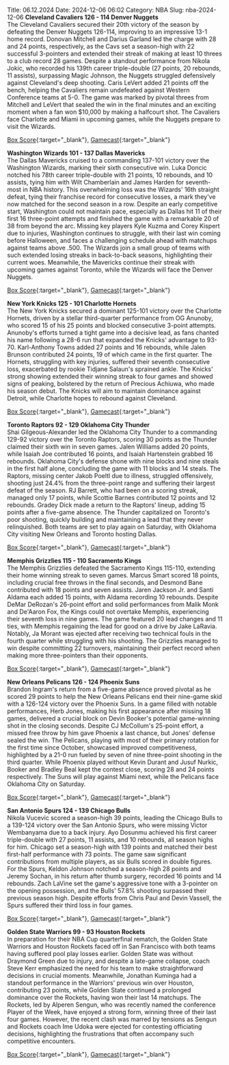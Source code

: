 Title: 06.12.2024
Date: 2024-12-06 06:02
Category: NBA 
Slug: nba-2024-12-06 
**Cleveland Cavaliers 126 - 114 Denver Nuggets**  
The Cleveland Cavaliers secured their 20th victory of the season by defeating the Denver Nuggets 126-114, improving to an impressive 13-1 home record. Donovan Mitchell and Darius Garland led the charge with 28 and 24 points, respectively, as the Cavs set a season-high with 22 successful 3-pointers and extended their streak of making at least 10 threes to a club record 28 games. Despite a standout performance from Nikola Jokic, who recorded his 139th career triple-double (27 points, 20 rebounds, 11 assists), surpassing Magic Johnson, the Nuggets struggled defensively against Cleveland's deep shooting. Caris LeVert added 21 points off the bench, helping the Cavaliers remain undefeated against Western Conference teams at 5-0. The game was marked by pivotal threes from Mitchell and LeVert that sealed the win in the final minutes and an exciting moment when a fan won $10,000 by making a halfcourt shot. The Cavaliers face Charlotte and Miami in upcoming games, while the Nuggets prepare to visit the Wizards. 

[Box Score](/game/den-vs-cle-0022400325/box-score){:target="_blank"}, [Gamecast](/game/den-vs-cle-0022400325){:target="_blank"}<br>

**Washington Wizards 101 - 137 Dallas Mavericks**  
The Dallas Mavericks cruised to a commanding 137-101 victory over the Washington Wizards, marking their sixth consecutive win. Luka Doncic notched his 78th career triple-double with 21 points, 10 rebounds, and 10 assists, tying him with Wilt Chamberlain and James Harden for seventh-most in NBA history. This overwhelming loss was the Wizards' 16th straight defeat, tying their franchise record for consecutive losses, a mark they've now matched for the second season in a row. Despite an early competitive start, Washington could not maintain pace, especially as Dallas hit 11 of their first 16 three-point attempts and finished the game with a remarkable 20 of 38 from beyond the arc. Missing key players Kyle Kuzma and Corey Kispert due to injuries, Washington continues to struggle, with their last win coming before Halloween, and faces a challenging schedule ahead with matchups against teams above .500. The Wizards join a small group of teams with such extended losing streaks in back-to-back seasons, highlighting their current woes. Meanwhile, the Mavericks continue their streak with upcoming games against Toronto, while the Wizards will face the Denver Nuggets. 

[Box Score](/game/dal-vs-was-0022400326/box-score){:target="_blank"}, [Gamecast](/game/dal-vs-was-0022400326){:target="_blank"}<br>

**New York Knicks 125 - 101 Charlotte Hornets**  
The New York Knicks secured a dominant 125-101 victory over the Charlotte Hornets, driven by a stellar third-quarter performance from OG Anunoby, who scored 15 of his 25 points and blocked consecutive 3-point attempts. Anunoby's efforts turned a tight game into a decisive lead, as fans chanted his name following a 28-6 run that expanded the Knicks' advantage to 93-70. Karl-Anthony Towns added 27 points and 16 rebounds, while Jalen Brunson contributed 24 points, 19 of which came in the first quarter. The Hornets, struggling with key injuries, suffered their seventh consecutive loss, exacerbated by rookie Tidjane Salaun's sprained ankle. The Knicks' strong showing extended their winning streak to four games and showed signs of peaking, bolstered by the return of Precious Achiuwa, who made his season debut. The Knicks will aim to maintain dominance against Detroit, while Charlotte hopes to rebound against Cleveland. 

[Box Score](/game/cha-vs-nyk-0022400327/box-score){:target="_blank"}, [Gamecast](/game/cha-vs-nyk-0022400327){:target="_blank"}<br>

**Toronto Raptors 92 - 129 Oklahoma City Thunder**  
Shai Gilgeous-Alexander led the Oklahoma City Thunder to a commanding 129-92 victory over the Toronto Raptors, scoring 30 points as the Thunder claimed their sixth win in seven games. Jalen Williams added 20 points, while Isaiah Joe contributed 16 points, and Isaiah Hartenstein grabbed 16 rebounds. Oklahoma City's defense shone with nine blocks and nine steals in the first half alone, concluding the game with 11 blocks and 14 steals. The Raptors, missing center Jakob Poeltl due to illness, struggled offensively, shooting just 24.4% from the three-point range and suffering their largest defeat of the season. RJ Barrett, who had been on a scoring streak, managed only 17 points, while Scottie Barnes contributed 12 points and 12 rebounds. Gradey Dick made a return to the Raptors' lineup, adding 15 points after a five-game absence. The Thunder capitalized on Toronto's poor shooting, quickly building and maintaining a lead that they never relinquished. Both teams are set to play again on Saturday, with Oklahoma City visiting New Orleans and Toronto hosting Dallas. 

[Box Score](/game/okc-vs-tor-0022400328/box-score){:target="_blank"}, [Gamecast](/game/okc-vs-tor-0022400328){:target="_blank"}<br>

**Memphis Grizzlies 115 - 110 Sacramento Kings**  
The Memphis Grizzlies defeated the Sacramento Kings 115-110, extending their home winning streak to seven games. Marcus Smart scored 18 points, including crucial free throws in the final seconds, and Desmond Bane contributed with 18 points and seven assists. Jaren Jackson Jr. and Santi Aldama each added 15 points, with Aldama recording 10 rebounds. Despite DeMar DeRozan's 26-point effort and solid performances from Malik Monk and De'Aaron Fox, the Kings could not overtake Memphis, experiencing their seventh loss in nine games. The game featured 20 lead changes and 11 ties, with Memphis regaining the lead for good on a drive by Jake LaRavia. Notably, Ja Morant was ejected after receiving two technical fouls in the fourth quarter while struggling with his shooting. The Grizzlies managed to win despite committing 22 turnovers, maintaining their perfect record when making more three-pointers than their opponents. 

[Box Score](/game/sac-vs-mem-0022400329/box-score){:target="_blank"}, [Gamecast](/game/sac-vs-mem-0022400329){:target="_blank"}<br>

**New Orleans Pelicans 126 - 124 Phoenix Suns**  
Brandon Ingram's return from a five-game absence proved pivotal as he scored 29 points to help the New Orleans Pelicans end their nine-game skid with a 126-124 victory over the Phoenix Suns. In a game filled with notable performances, Herb Jones, making his first appearance after missing 18 games, delivered a crucial block on Devin Booker's potential game-winning shot in the closing seconds. Despite CJ McCollum's 25-point effort, a missed free throw by him gave Phoenix a last chance, but Jones' defense sealed the win. The Pelicans, playing with most of their primary rotation for the first time since October, showcased improved competitiveness, highlighted by a 21-0 run fueled by seven of nine three-point shooting in the third quarter. While Phoenix played without Kevin Durant and Jusuf Nurkic, Booker and Bradley Beal kept the contest close, scoring 28 and 24 points respectively. The Suns will play against Miami next, while the Pelicans face Oklahoma City on Saturday. 

[Box Score](/game/phx-vs-nop-0022400330/box-score){:target="_blank"}, [Gamecast](/game/phx-vs-nop-0022400330){:target="_blank"}<br>

**San Antonio Spurs 124 - 139 Chicago Bulls**  
Nikola Vucevic scored a season-high 39 points, leading the Chicago Bulls to a 139-124 victory over the San Antonio Spurs, who were missing Victor Wembanyama due to a back injury. Ayo Dosunmu achieved his first career triple-double with 27 points, 11 assists, and 10 rebounds, all season highs for him. Chicago set a season-high with 139 points and matched their best first-half performance with 73 points. The game saw significant contributions from multiple players, as six Bulls scored in double figures. For the Spurs, Keldon Johnson notched a season-high 28 points and Jeremy Sochan, in his return after thumb surgery, recorded 16 points and 14 rebounds. Zach LaVine set the game's aggressive tone with a 3-pointer on the opening possession, and the Bulls' 57.8% shooting surpassed their previous season high. Despite efforts from Chris Paul and Devin Vassell, the Spurs suffered their third loss in four games. 

[Box Score](/game/chi-vs-sas-0022400331/box-score){:target="_blank"}, [Gamecast](/game/chi-vs-sas-0022400331){:target="_blank"}<br>

**Golden State Warriors 99 - 93 Houston Rockets**  
In preparation for their NBA Cup quarterfinal rematch, the Golden State Warriors and Houston Rockets faced off in San Francisco with both teams having suffered pool play losses earlier. Golden State was without Draymond Green due to injury, and despite a late-game collapse, coach Steve Kerr emphasized the need for his team to make straightforward decisions in crucial moments. Meanwhile, Jonathan Kuminga had a standout performance in the Warriors' previous win over Houston, contributing 23 points, while Golden State continued a prolonged dominance over the Rockets, having won their last 14 matchups. The Rockets, led by Alperen Sengun, who was recently named the conference Player of the Week, have enjoyed a strong form, winning three of their last four games. However, the recent clash was marred by tensions as Sengun and Rockets coach Ime Udoka were ejected for contesting officiating decisions, highlighting the frustrations that often accompany such competitive encounters. 

[Box Score](/game/hou-vs-gsw-0022400332/box-score){:target="_blank"}, [Gamecast](/game/hou-vs-gsw-0022400332){:target="_blank"}<br>

